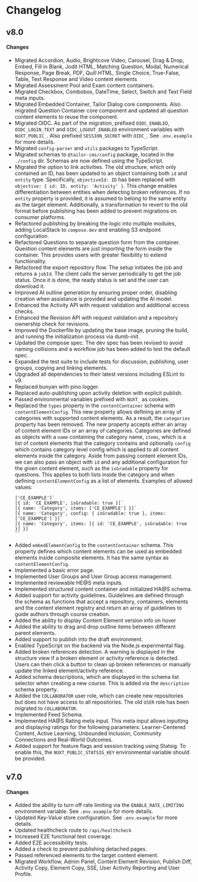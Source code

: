 # Changelog

## v8.0

#### Changes
- Migrated Accordion, Audio, Brightcove Video, Carousel, Drag & Drop, Embed, 
  Fill in Blank, Jodit HTML, Matching Question, Modal, Numerical Response, Page 
  Break, PDF, Quill HTML, Single Choice, True-False, Table, Text Response and 
  Video content elements
- Migrated Assessment Pool and Exam content containers.
- Migrated Checkbox, Combobox, DateTime, Select, Switch and Text Field meta 
  inputs.
- Migrated Embedded Container, Tailor Dialog core components. Also migrated 
  Question Container core component and updated all question content elements to 
  reuse the component.
- Migrated OIDC. As part of the migration, prefixed `OIDC_ENABLED`, 
  `OIDC_LOGIN_TEXT` and `OIDC_LOGOUT_ENABLED` environment variables with 
  `NUXT_PUBLIC_`. Also prefixed `SESSION_SECRET` with `OIDC_`. 
  See `.env.example` for more details.
- Migrated `config-parser` and `utils` packages to TypeScript.
- Migrated schemas to `@tailor-cms/config` package, located in the `./config`
  dir. Schemas are now defined using the TypeScript.
- Migrated the option to link activities. The old structure, which only 
  contained an ID, has been updated to an object containing both `id` and 
  `entity` type. Specifically, `objectiveId: ID` has been replaced with 
  `objective: { id: ID, entity: 'Activity' }`. This change enables 
  differentiation between entities when detecting broken references. If no 
  `entity` property is provided, it is assumed to belong to the same entity as 
  the target element. Additionally, a transformation to revert to the old format 
  before publishing has been added to prevent migrations on consumer platforms.
- Refactored publishing by breaking the logic into multiple modules, adding 
  LocalStack to `compose.dev` and enabling S3 endpoint configuration.
- Refactored Questions to separate question form from the container. Question 
  content elements are just importing the form inside the container. This
  provides users with greater flexibility to extend functionality.
- Refactored the export repository flow. The setup initiates the job and returns 
  a `jobId`. The client calls the server periodically to get the job status. 
  Once it is done, the ready status is set and the user can download it.
- Improved AI outline generation by ensuring proper order, disabling creation 
  when assistance is provided and updating the AI model.
- Enhanced the Activity API with request validation and additional access checks.
- Enhanced the Revision API with request validation and a repository ownership
  check for revisions.
- Improved the Dockerfile by updating the base image, pruning the build, and 
  running the initialization process via dumb-init.
- Updated the compose spec. The dev spec has been revised to avoid naming 
  collisions and a workflow job has been added to test the default spec.
- Expanded the test suite to include tests for discussion, publishing, user 
  groups, copying and linking elements.
- Upgraded all dependencies to their latest versions including ESLint to v9.
- Replaced bunyan with pino logger.
- Replaced auto-publishing upon activity deletion with explicit publish.
- Passed environmental variables prefixed with `NUXT_` as cookies.
- Replaced the `types` property in the `contentContainer` schema with 
  `contentElementConfig`. This new property allows defining an array of 
  categories with supported content elements. As a result, the `categories` 
  property has been removed. The new property accepts either an array of content 
  element IDs or an array of categories. Categories are defined as objects with 
  a `name` containing the category name, `items`, which is a list of content 
  elements that the category contains and optionally `config` which contains 
  category level config which is applied to all content elements inside the 
  category. Aside from passing content element IDs, we can also pass an object 
  with `id` and any additional configuration for the given content element, such 
  as the `isGradable` property for questions. This applies to both lists inside
  the category and when defining `contentElementConfig` as a list of elements. 
  Examples of allowed values: 
  ```
  ['CE_EXAMPLE']`
  [{ id: 'CE_EXAMPLE', isGradable: true }]`
  [{ name: 'Category', items: ['CE_EXAMPLE'] }]`
  [{ name: 'Category', config: { isGradable: true }, items: ['CE_EXAMPLE'] }]`
  [{ name: 'Category', items: [{ id: 'CE_EXAMPLE', isGradable: true }] }]
  ``
- Added `embedElementConfig` to the `contentContainer` schema. This property 
  defines which content elements can be used as embedded elements inside 
  composite elements. It has the same syntax as `contentElementConfig`.
- Implemented a basic error page.
- Implemented User Groups and User Group access management.
- Implemented reviewable HE@S meta inputs.
- Implemented structured content container and initialized HA@S schema.
- Added support for activity guidelines. Guidelines are defined through the 
  schema as functions that accept a repository, containers, elements and the 
  content element registry and return an array of guidelines to guide authors 
  through course creation.
- Added the ability to display Content Element version info on hover
- Added the ability to drag and drop outline items between different parent 
  elements.
- Added support to publish into the draft environment.
- Enabled TypeScript on the backend via the Node.js experimental flag.
- Added broken references detection. A warning is displayed in the structure 
  view if a broken element or activity reference is detected. Users can then 
  click a button to clean up broken references or manually update the linked 
  element/activity reference.
- Added schema descriptions, which are displayed in the schema list selector 
  when creating a new course. This is added via the `description` schema 
  property.
- Added the `COLLABORATOR` user role, which can create new repositories but does 
  not have access to all repositories. The old `USER` role has been migrated to 
  `COLLABORATOR`.
- Implemented Feed Schema.
- Implemented HA@S Rating meta input. This meta input allows inputting and 
  displaying ratings for the following parameters: Learner-Centered Content, 
  Active Learning, Unbounded Inclusion, Community Connections and Real-World 
  Outcomes.
- Added support for feature flags and session tracking using Statsig. To enable 
  this, the `NUXT_PUBLIC_STATSIG_KEY` environmental variable should be provided.


## v7.0

#### Changes
- Added the ability to turn off rate limiting via the `ENABLE_RATE_LIMITING`
  environment variable. See `.env.example` for more details.
- Updated Key-Value store configuration. See `.env.example` for more details.
- Updated healthcheck route to `/api/healthcheck`
- Increased E2E functional test coverage.
- Added E2E accessibility tests.
- Added a check to prevent publishing detached pages.
- Passed referenced elements to the target content element.
- Migrated Workflow, Admin Panel, Content Element Revision, Publish Diff, 
  Activity Copy, Element Copy, SSE, User Activity Reporting and User Profile.
